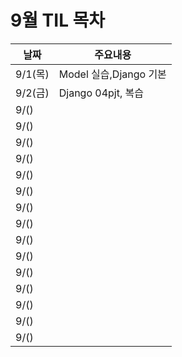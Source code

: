 # 9월 TIL 목차

|날짜|주요내용|
|------|---|
|9/1(목)|Model 실습,Django 기본|
|9/2(금)|Django 04pjt, 복습|
|9/()||
|9/()||
|9/()||
|9/()||
|9/()||
|9/()||
|9/()||
|9/()||
|9/()||
|9/()||
|9/()||
|9/()||
|9/()||
|9/()||
|9/()||